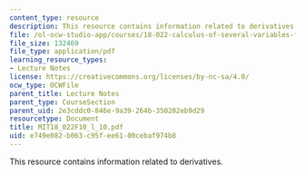 ```yaml
---
content_type: resource
description: This resource contains information related to derivatives.
file: /ol-ocw-studio-app/courses/18-022-calculus-of-several-variables-fall-2010/e749e082b063c95fee6100cebaf974b8_MIT18_022F10_l_10.pdf
file_size: 132469
file_type: application/pdf
learning_resource_types:
- Lecture Notes
license: https://creativecommons.org/licenses/by-nc-sa/4.0/
ocw_type: OCWFile
parent_title: Lecture Notes
parent_type: CourseSection
parent_uid: 2e3cddc0-846e-9a39-264b-350202eb9d29
resourcetype: Document
title: MIT18_022F10_l_10.pdf
uid: e749e082-b063-c95f-ee61-00cebaf974b8
---
```

This resource contains information related to derivatives.